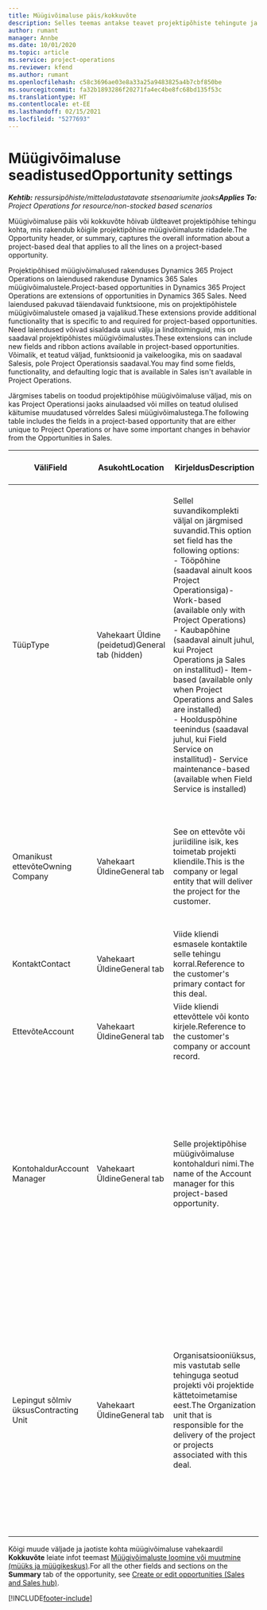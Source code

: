 ```yaml
---
title: Müügivõimaluse päis/kokkuvõte
description: Selles teemas antakse teavet projektipõhiste tehingute ja projektipõhiste müügivõimaluste ridade kohta.
author: rumant
manager: Annbe
ms.date: 10/01/2020
ms.topic: article
ms.service: project-operations
ms.reviewer: kfend
ms.author: rumant
ms.openlocfilehash: c58c3696ae03e8a33a25a9483825a4b7cbf850be
ms.sourcegitcommit: fa32b1893286f20271fa4ec4be8fc68bd135f53c
ms.translationtype: HT
ms.contentlocale: et-EE
ms.lasthandoff: 02/15/2021
ms.locfileid: "5277693"
---
```

# <a name="opportunity-settings"></a><span data-ttu-id="41018-103">Müügivõimaluse seadistused</span><span class="sxs-lookup"><span data-stu-id="41018-103">Opportunity settings</span></span>

<span data-ttu-id="41018-104">_**Kehtib:** ressursipõhiste/mitteladustatavate stsenaariumite jaoks_</span><span class="sxs-lookup"><span data-stu-id="41018-104">_**Applies To:** Project Operations for resource/non-stocked based scenarios_</span></span>


<span data-ttu-id="41018-105">Müügivõimaluse päis või kokkuvõte hõivab üldteavet projektipõhise tehingu kohta, mis rakendub kõigile projektipõhise müügivõimaluste ridadele.</span><span class="sxs-lookup"><span data-stu-id="41018-105">The Opportunity header, or summary, captures the overall information about a project-based deal that applies to all the lines on a project-based opportunity.</span></span>

<span data-ttu-id="41018-106">Projektipõhised müügivõimalused rakenduses Dynamics 365 Project Operations on laiendused rakenduse Dynamics 365 Sales müügivõimalustele.</span><span class="sxs-lookup"><span data-stu-id="41018-106">Project-based opportunities in Dynamics 365 Project Operations are extensions of opportunities in Dynamics 365 Sales.</span></span> <span data-ttu-id="41018-107">Need laiendused pakuvad täiendavaid funktsioone, mis on projektipõhistele müügivõimalustele omased ja vajalikud.</span><span class="sxs-lookup"><span data-stu-id="41018-107">These extensions provide additional functionality that is specific to and required for project-based opportunities.</span></span> <span data-ttu-id="41018-108">Need laiendused võivad sisaldada uusi välju ja linditoiminguid, mis on saadaval projektipõhistes müügivõimalustes.</span><span class="sxs-lookup"><span data-stu-id="41018-108">These extensions can include new fields and ribbon actions available in project-based opportunities.</span></span> <span data-ttu-id="41018-109">Võimalik, et teatud väljad, funktsioonid ja vaikeloogika, mis on saadaval Salesis, pole Project Operationsis saadaval.</span><span class="sxs-lookup"><span data-stu-id="41018-109">You may find some fields, functionality, and defaulting logic that is available in Sales isn't available in Project Operations.</span></span>

<span data-ttu-id="41018-110">Järgmises tabelis on toodud projektipõhise müügivõimaluse väljad, mis on kas Project Operationsi jaoks ainulaadsed või milles on teatud olulised käitumise muudatused võrreldes Salesi müügivõimalustega.</span><span class="sxs-lookup"><span data-stu-id="41018-110">The following table includes the fields in a project-based opportunity that are either unique to Project Operations or have some important changes in behavior from the Opportunities in Sales.</span></span>

| <span data-ttu-id="41018-111">**Väli**</span><span class="sxs-lookup"><span data-stu-id="41018-111">**Field**</span></span> | <span data-ttu-id="41018-112">**Asukoht**</span><span class="sxs-lookup"><span data-stu-id="41018-112">**Location**</span></span> | <span data-ttu-id="41018-113">**Kirjeldus**</span><span class="sxs-lookup"><span data-stu-id="41018-113">**Description**</span></span> | <span data-ttu-id="41018-114">**Allavoolu mõjud**</span><span class="sxs-lookup"><span data-stu-id="41018-114">**Downstream impact**</span></span> |
| --- | --- | --- | --- |
| <span data-ttu-id="41018-115">Tüüp</span><span class="sxs-lookup"><span data-stu-id="41018-115">Type</span></span> | <span data-ttu-id="41018-116">Vahekaart Üldine (peidetud)</span><span class="sxs-lookup"><span data-stu-id="41018-116">General tab (hidden)</span></span> | <span data-ttu-id="41018-117">Sellel suvandikomplekti väljal on järgmised suvandid.</span><span class="sxs-lookup"><span data-stu-id="41018-117">This option set field has the following options:</span></span></br><span data-ttu-id="41018-118">- Tööpõhine (saadaval ainult koos Project Operationsiga)</span><span class="sxs-lookup"><span data-stu-id="41018-118">- Work-based (available only with Project Operations)</span></span></br><span data-ttu-id="41018-119">- Kaubapõhine (saadaval ainult juhul, kui Project Operations ja Sales on installitud)</span><span class="sxs-lookup"><span data-stu-id="41018-119">- Item-based (available only when Project Operations and Sales are installed)</span></span></br><span data-ttu-id="41018-120">- Hoolduspõhine teenindus (saadaval juhul, kui Field Service on installitud)</span><span class="sxs-lookup"><span data-stu-id="41018-120">- Service maintenance-based (available when Field Service is installed)</span></span> | <span data-ttu-id="41018-121">Kui kasutate rakendust Project Operations, seatakse selle välja väärtuseks automaatselt **Tööpõhine**, mistõttu klassifitseerub müügivõimalus projektipõhisena.</span><span class="sxs-lookup"><span data-stu-id="41018-121">When you use Project Operations, this field value is automatically set to **Work-based** which classifies the Opportunity as project-based.</span></span> <span data-ttu-id="41018-122">Müügivõimalus peaks olema projektipõhine, et lubada kõik projektiga seotud laiendused ja funktsioonid selle tehingu allavoolu müügiprotsesside jaoks.</span><span class="sxs-lookup"><span data-stu-id="41018-122">An Opportunity should be project-based to enable all project-specific extensions and functionality in the downstream sales process for this deal.</span></span> |
| <span data-ttu-id="41018-123">Omanikust ettevõte</span><span class="sxs-lookup"><span data-stu-id="41018-123">Owning Company</span></span> | <span data-ttu-id="41018-124">Vahekaart Üldine</span><span class="sxs-lookup"><span data-stu-id="41018-124">General tab</span></span> | <span data-ttu-id="41018-125">See on ettevõte või juriidiline isik, kes toimetab projekti kliendile.</span><span class="sxs-lookup"><span data-stu-id="41018-125">This is the company or legal entity that will deliver the project for the customer.</span></span> | <span data-ttu-id="41018-126">Selle välja teave kopeeritakse selle müügivõimaluse põhjal loodud projekti hinnapakkumise vastavale väljale.</span><span class="sxs-lookup"><span data-stu-id="41018-126">This field information will be copied to the corresponding field on the Project quote that is created from this Opportunity.</span></span> |
| <span data-ttu-id="41018-127">Kontakt</span><span class="sxs-lookup"><span data-stu-id="41018-127">Contact</span></span> | <span data-ttu-id="41018-128">Vahekaart Üldine</span><span class="sxs-lookup"><span data-stu-id="41018-128">General tab</span></span> | <span data-ttu-id="41018-129">Viide kliendi esmasele kontaktile selle tehingu korral.</span><span class="sxs-lookup"><span data-stu-id="41018-129">Reference to the customer's primary contact for this deal.</span></span> | |
| <span data-ttu-id="41018-130">Ettevõte</span><span class="sxs-lookup"><span data-stu-id="41018-130">Account</span></span> | <span data-ttu-id="41018-131">Vahekaart Üldine</span><span class="sxs-lookup"><span data-stu-id="41018-131">General tab</span></span> | <span data-ttu-id="41018-132">Viide kliendi ettevõttele või konto kirjele.</span><span class="sxs-lookup"><span data-stu-id="41018-132">Reference to the customer's company or account record.</span></span> | |
| <span data-ttu-id="41018-133">Kontohaldur</span><span class="sxs-lookup"><span data-stu-id="41018-133">Account Manager</span></span> | <span data-ttu-id="41018-134">Vahekaart Üldine</span><span class="sxs-lookup"><span data-stu-id="41018-134">General tab</span></span> | <span data-ttu-id="41018-135">Selle projektipõhise müügivõimaluse kontohalduri nimi.</span><span class="sxs-lookup"><span data-stu-id="41018-135">The name of the Account manager for this project-based opportunity.</span></span> | <span data-ttu-id="41018-136">Kontohaldur vastutab kuni selle projekti lõpuleviimiseni kliendisuhete haldamise eest.</span><span class="sxs-lookup"><span data-stu-id="41018-136">The Account manager is responsible for managing the relationship with the customer through the completion of this project.</span></span> <span data-ttu-id="41018-137">Vastavalt kontohalduriga seotud broneeritud ressursi kirjele on lepingut sõlmiv üksus vaikeväärtusega.</span><span class="sxs-lookup"><span data-stu-id="41018-137">Based on the bookable resource record tied to the Account manager, the contracting unit is defaulted.</span></span> |
| <span data-ttu-id="41018-138">Lepingut sõlmiv üksus</span><span class="sxs-lookup"><span data-stu-id="41018-138">Contracting Unit</span></span> | <span data-ttu-id="41018-139">Vahekaart Üldine</span><span class="sxs-lookup"><span data-stu-id="41018-139">General tab</span></span> | <span data-ttu-id="41018-140">Organisatsiooniüksus, mis vastutab selle tehinguga seotud projekti või projektide kättetoimetamise eest.</span><span class="sxs-lookup"><span data-stu-id="41018-140">The Organization unit that is responsible for the delivery of the project or projects associated with this deal.</span></span> | <span data-ttu-id="41018-141">Lepingut sõlmiv üksus on ettevõtte see allüksus, kes pärast tehingu sulgemist projekti(d) teostab.</span><span class="sxs-lookup"><span data-stu-id="41018-141">The contracting unit is the division of the company that will complete the project(s) after the deal is closed.</span></span> <span data-ttu-id="41018-142">Igal lepingut sõlmival üksusel on valuuta ja seda valuutat kasutatakse prognoositavate ja tegelike projekti käigus tekkinud kulude aruandluseks.</span><span class="sxs-lookup"><span data-stu-id="41018-142">Every contracting unit has a currency, and this currency is used to report estimated and actual costs incurred during the project.</span></span> |

<span data-ttu-id="41018-143">Kõigi muude väljade ja jaotiste kohta müügivõimaluse vahekaardil **Kokkuvõte** leiate infot teemast [Müügivõimaluste loomine või muutmine (müüks ja müügikeskus)](https://docs.microsoft.com/dynamics365/sales-enterprise/create-edit-opportunity-sales).</span><span class="sxs-lookup"><span data-stu-id="41018-143">For all the other fields and sections on the **Summary** tab of the opportunity, see [Create or edit opportunities (Sales and Sales hub)](https://docs.microsoft.com/dynamics365/sales-enterprise/create-edit-opportunity-sales).</span></span>


[!INCLUDE[footer-include](../includes/footer-banner.md)]
